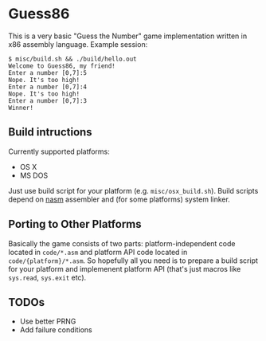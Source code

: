 # Guess86

This is a very basic "Guess the Number" game implementation written in x86 assembly language. Example session:

    $ misc/build.sh && ./build/hello.out
    Welcome to Guess86, my friend!
    Enter a number [0,7]:5
    Nope. It's too high!
    Enter a number [0,7]:4
    Nope. It's too high!
    Enter a number [0,7]:3
    Winner! 

## Build intructions
Currently supported platforms:
 - OS X
 - MS DOS

Just use build script for your platform (e.g. `misc/osx_build.sh`). Build scripts depend on
[nasm](http://www.nasm.us/) assembler and (for some platforms) system linker.

## Porting to Other Platforms
Basically the game consists of two parts: platform-independent code located in `code/*.asm` and
platform API code located in `code/{platform}/*.asm`. So hopefully all you need is to prepare a build script for your platform
and implemenent platform API (that's just macros like `sys.read`, `sys.exit` etc).

## TODOs
 - Use better PRNG
 - Add failure conditions
